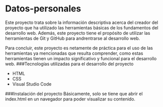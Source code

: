 # Datos-personales
Este proyecto trata sobre la información descriptiva acerca del creador del proyecto que ha utilizado las herramientas básicas de los fundamentos del desarrollo web. 
Además, este proyecto tiene el propósito de utilizar las herramientas de Git y GitHub para andrentrarse al desarrollo web.

Para concluir, este proyecto es netamente de práctica para el uso de las herramientas ya mencionadas que resulta comprender, como estas herramientas tienen un impacto significativo y funcional para el desarrollo web.
###Tecnologías utilizadas para el desarrollo del proyecto
- HTML
- CSS
- Visual Studio Code

###Instalación del proyecto
Básicamente, solo se tiene que abrir el index.html en un navegador para poder visualizar su contenido.
